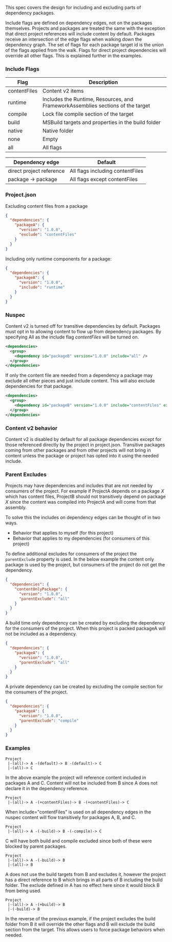 This spec covers the design for including and excluding parts of dependency packages. 

Include flags are defined on dependency edges, not on the packages themselves. Projects and packages are treated the same with the exception that direct project references will include content by default. Packages receive an intersection of the edge flags when walking down the dependency graph. The set of flags for each package target id is the union of the flags applied from the walk. Flags for direct project dependencies will override all other flags. This is explained further in the examples.

### Include Flags

|Flag|Description|
|-------------|----------------------------------------------------|
|contentFiles|Content v2 items|
|runtime|Includes the Runtime, Resources, and FrameworkAssemblies sections of the target|
|compile|Lock file compile section of the target|
|build|MSBuild targets and properties in the build folder|
|native|Native folder|
|none|Empty|
|all|All flags|

|Dependency edge|Default|
|-------------|----------------------------------------------------|
|direct project reference|All flags including contentFiles|
|package -> package|All flags except contentFiles|


### Project.json 

Excluding content files from a package
```json
{
  "dependencies": {
    "packageA": {
      "version": "1.0.0",
      "exclude": "contentFiles"
    }
  }
}
```

Including only runtime components for a package:
```json
{
  "dependencies": {
    "packageA": {
      "version": "1.0.0",
      "include": "runtime"
    }
  }
}
```

### Nuspec

Content v2 is turned off for transitive dependencies by default. Packages must opt in to allowing content to flow up from dependency packages. By specifying All as the include flag *contentFiles* will be turned on.
```xml
<dependencies>
  <group>
    <dependency id="packageB" version="1.0.0" include="all" />
  </group>
</dependencies>
```

If only the content file are needed from a dependency a package may exclude all other pieces and just include content. This will also exclude dependencies for that package.
```xml
<dependencies>
  <group>
    <dependency id="packageB" version="1.0.0" include="contentFiles" exclude="all" />
  </group>
</dependencies>
```

### Content v2 behavior

Content v2 is disabled by default for all package dependencies except for those referenced directly by the project in project.json. Transitive packages coming from other packages and from other projects will not bring in content unless the package or project has opted into it using the needed include.

### Parent Excludes
Projects may have dependencies and includes that are not needed by consumers of the project. For example if ProjectA depends on a package *X* which has content files, ProjectB should not transitively depend on package *X* since the content was compiled into ProjectA and will come from that assembly.

To solve this the includes on dependency edges can be thought of in two ways.
* Behavior that applies to myself (for this project)
* Behavior that applies to my dependencies (for consumers of this project)

To define additional excludes for consumers of the project the ``parentExclude`` property is used. In the below example the content only package is used by the project, but consumers of the project do not get the dependency.

```json
{
  "dependencies": {
    "contentOnlyPackage": {
      "version": "1.0.0",
      "parentExclude": "all"
    }
  }
}
```

A build time only dependency can be created by excluding the dependency for the consumers of the project. When this project is packed packageA will not be included as a dependency.

```json
{
  "dependencies": {
    "packageA": {
      "version": "1.0.0",
      "parentExclude": "all"
    }
  }
}
```

A private dependency can be created by excluding the compile section for the consumers of the project.

```json
{
  "dependencies": {
    "packageA": {
      "version": "1.0.0",
      "parentExclude": "compile"
    }
  }
}
```

### Examples

```
Project
 |-(all)-> A -(default)-> B -(default)-> C
 |-(all)-> C
```
In the above example the project will reference content included in packages A and C. Content will not be included from B since A does not declare it in the dependency reference.

```
Project
 |-(all)-> A -(+contentFiles)-> B -(+contentFiles)-> C
```
When include="contentFiles" is used on all dependency edges in the nuspec content will flow transitively for packages A, B, and C.

```
Project
 |-(all)-> A -(-build)-> B -(-compile)-> C
```
C will have both build and compile excluded since both of these were blocked by parent packages.

```
Project
 |-(all)-> A -(-build)-> B
 |-(all)-> B
```
A does not use the build targets from B and excludes it, however the project has a direct reference to B which brings in all parts of B including the build folder. The exclude defined in A has no effect here since it would block B from being used.

```
Project
 |-(all)-> A -(+build)-> B
 |-(-build)-> B
```
In the reverse of the previous example, if the project excludes the build folder from B it will override the other flags and B will exclude the build section from the target. This allows users to force package behaviors when needed.